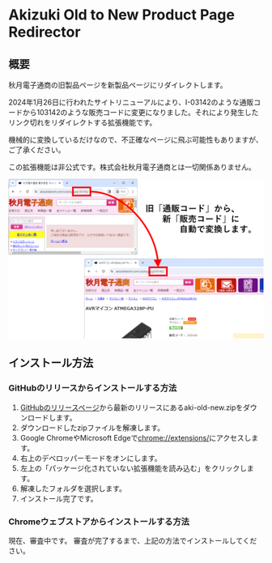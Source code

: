 # Akizuki Old to New Product Page Redirector

## 概要

秋月電子通商の旧製品ページを新製品ページにリダイレクトします。

2024年1月26日に行われたサイトリニューアルにより、I-03142のような通販コードから103142のような販売コードに変更になりました。それにより発生したリンク切れをリダイレクトする拡張機能です。

機械的に変換しているだけなので、不正確なページに飛ぶ可能性もありますが、ご了承ください。

この拡張機能は非公式です。株式会社秋月電子通商とは一切関係ありません。

![動作イメージ](docs/aki-old-new-desc.png)

## インストール方法

### GitHubのリリースからインストールする方法

1. [GitHubのリリースページ](https://github.com/zgtk-guri/aki-old-new/releases)から最新のリリースにあるaki-old-new.zipをダウンロードします。
2. ダウンロードしたzipファイルを解凍します。
3. Google ChromeやMicrosoft Edgeで[chrome://extensions/](chrome://extensions/)にアクセスします。
4. 右上のデベロッパーモードをオンにします。
5. 左上の「パッケージ化されていない拡張機能を読み込む」をクリックします。
6. 解凍したフォルダを選択します。
7. インストール完了です。

### Chromeウェブストアからインストールする方法

現在、審査中です。
審査が完了するまで、上記の方法でインストールしてください。
